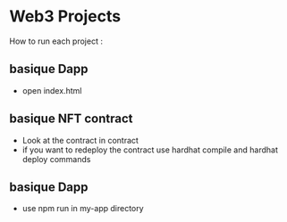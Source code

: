 # Web3 Projects

How to run each project :

## basique Dapp

- open index.html

## basique NFT contract

- Look at the contract in contract
- if you want to redeploy the contract use hardhat compile and hardhat deploy commands

## basique Dapp

- use npm run in my-app directory

